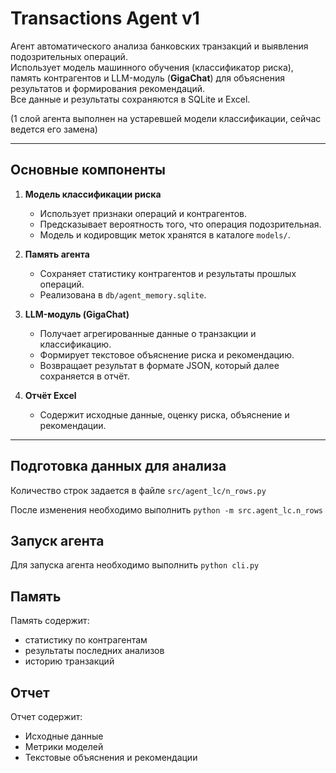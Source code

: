 # Transactions Agent v1

Агент автоматического анализа банковских транзакций и выявления подозрительных операций.  
Использует модель машинного обучения (классификатор риска), память контрагентов и LLM-модуль (**GigaChat**) для объяснения результатов и формирования рекомендаций.  
Все данные и результаты сохраняются в SQLite и Excel.

(1 слой агента выполнен на устаревшей модели классификации, сейчас ведется его замена)

---

## Основные компоненты

1. **Модель классификации риска**
   - Использует признаки операций и контрагентов.
   - Предсказывает вероятность того, что операция подозрительная.
   - Модель и кодировщик меток хранятся в каталоге `models/`.

2. **Память агента**
   - Сохраняет статистику контрагентов и результаты прошлых операций.
   - Реализована в `db/agent_memory.sqlite`.

3. **LLM-модуль (GigaChat)**
   - Получает агрегированные данные о транзакции и классификацию.
   - Формирует текстовое объяснение риска и рекомендацию.
   - Возвращает результат в формате JSON, который далее сохраняется в отчёт.

4. **Отчёт Excel**
   - Содержит исходные данные, оценку риска, объяснение и рекомендации.

---

## Подготовка данных для анализа 

Количество строк задается в файле ```src/agent_lc/n_rows.py```

После изменения необходимо выполнить ```python -m src.agent_lc.n_rows```

## Запуск агента
Для запуска агента необходимо выполнить
```python cli.py```

## Память
Память содержит:
* статистику по контрагентам
* результаты последних анализов
* историю транзакций

## Отчет 
Отчет содержит: 
* Исходные данные
* Метрики моделей
* Текстовые объяснения и рекомендации

